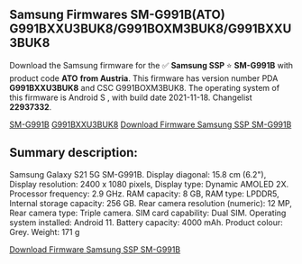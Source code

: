 <h2>Samsung Firmwares SM-G991B(ATO) G991BXXU3BUK8/G991BOXM3BUK8/G991BXXU3BUK8</h2>
Download the Samsung firmware for the ✅ <strong>Samsung SSP </strong> ⭐ <strong>SM-G991B</strong> with product code <strong>ATO</strong> <strong> from Austria</strong>. This firmware has version number PDA <strong>G991BXXU3BUK8</strong> and CSC G991BOXM3BUK8. The operating system of this firmware is Android S , with build date 2021-11-18. Changelist <strong>22937332</strong>.


[SM-G991B](https://samfirm.shop/samsung/model/SM-G991B)
[G991BXXU3BUK8](https://samfirm.shop/samsung/pda/G991BXXU3BUK8)
[Download Firmware Samsung SSP SM-G991B](https://samfirm.shop/samsung/firmware/475038)
<h2>Summary description:</h2>
<p>Samsung Galaxy S21 5G SM-G991B. Display diagonal: 15.8 cm (6.2"), Display resolution: 2400 x 1080 pixels, Display type: Dynamic AMOLED 2X. Processor frequency: 2.9 GHz. RAM capacity: 8 GB, RAM type: LPDDR5, Internal storage capacity: 256 GB. Rear camera resolution (numeric): 12 MP, Rear camera type: Triple camera. SIM card capability: Dual SIM. Operating system installed: Android 11. Battery capacity: 4000 mAh. Product colour: Grey. Weight: 171 g</p>


[Download Firmware Samsung SSP SM-G991B](https://samfirm.shop/samsung/firmware/475038)
